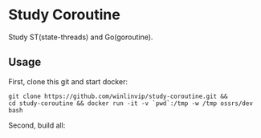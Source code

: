 # Study Coroutine

Study ST(state-threads) and Go(goroutine).

## Usage

First, clone this git and start docker:

```
git clone https://github.com/winlinvip/study-coroutine.git && 
cd study-coroutine && docker run -it -v `pwd`:/tmp -w /tmp ossrs/dev bash
```

Second, build all:

```

```